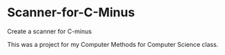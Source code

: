 # Scanner-for-C-Minus
Create a scanner for C-minus

This was a project for my Computer Methods for Computer Science class.
